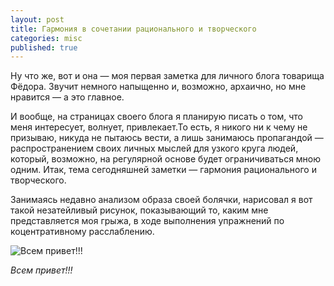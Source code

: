 ```yaml
---
layout: post
title: Гармония в сочетании рационального и творческого
categories: misc
published: true
---
```

Ну что же, вот и она — моя первая заметка для личного блога товарища Фёдора.
Звучит немного напыщенно и, возможно, архаично, но мне нравится — а это главное.

И вообще, на страницах своего блога я планирую писать о том, что меня интересует, волнует, привлекает.То есть, я никого ни к чему не призываю, никуда не пытаюсь вести, а лишь занимаюсь пропагандой — распространением своих личных мыслей для узкого круга людей, который, возможно, на регулярной основе будет ограничиваться мною одним.
Итак, тема сегодняшней заметки — гармония рационального и творческого.

Занимаясь недавно анализом образа своей болячки, нарисовал я вот такой незатейливый рисунок, показывающий то, каким мне представляется моя грыжа, в ходе выполнения упражнений по коцентративному расслаблению.

![Всем привет!!!]({{site.baseurl}}/assets/images/castle.jpg)

*Всем привет!!!*